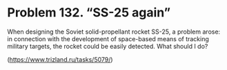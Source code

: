 # Problem 132. “SS-25 again”

When designing the Soviet solid-propellant rocket SS-25, a problem arose: in connection with the development of space-based means of tracking military targets, the rocket could be easily detected. What should I do?

(https://www.trizland.ru/tasks/5079/)